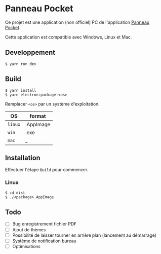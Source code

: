 # Panneau Pocket

Ce projet est une application (non officiel) PC de l'application [Panneau Pocket](https://www.panneaupocket.com).

Cette application est compatible avec Windows, Linux et Mac.

## Developpement

```
$ yarn run dev
```

## Build
```
$ yarn install
$ yarn electron:package:<os>
```
Remplacer `<os>` par un système d'exploitation.

OS      | format
--------|----------
`linux` | .AppImage
`win`   | .exe
`mac`   | _

## Installation

Effectuer l'étape `Build` pour commencer.

### Linux
```
$ cd dist
$ ./<package>.AppImage
```

## Todo
- [ ] Bug enregistrement fichier PDF
- [ ] Ajout de thèmes
- [ ] Possibilité de laisser tourner en arrière plan (lancement au démarrage)
- [ ] Système de notification bureau
- [ ] Optimisations